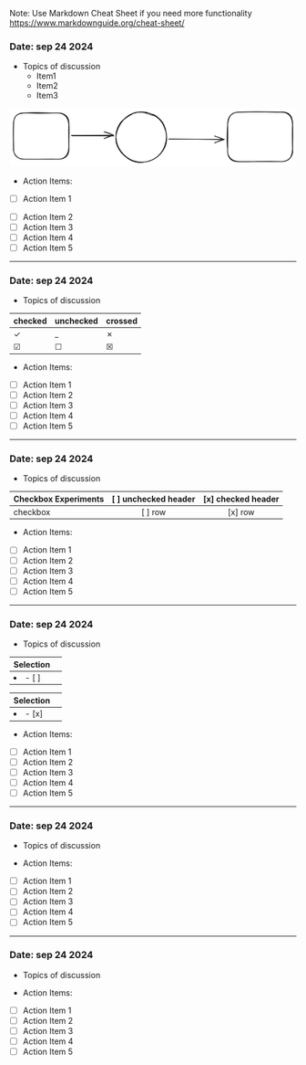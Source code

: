 Note: Use Markdown Cheat Sheet if you need more functionality
https://www.markdownguide.org/cheat-sheet/
### Date: sep 24 2024 
- Topics of discussion
    - Item1
    - Item2
    - Item3

![img_2.png](img_2.png)

- Action Items:

* [ ] Action Item 1


-[ ] Action Item 2
-[ ] Action Item 3
-[ ] Action Item 4
-[ ] Action Item 5
---
### Date: sep 24 2024 
- Topics of discussion


|checked|unchecked|crossed|
|---|---|---|
|&check;|_|&cross;|
|&#x2611;|&#x2610;|&#x2612;|

- Action Items:
-[ ]  Action Item 1
-[ ]  Action Item 2
-[ ]  Action Item 3
-[ ]  Action Item 4
-[ ]  Action Item 5
---
### Date: sep 24 2024 
- Topics of discussion

| Checkbox Experiments | [ ] unchecked header  | [x] checked header  |
| ---------------------|:---------------------:|:-------------------:|
| checkbox             | [ ] row               | [x] row             |


- Action Items:
-[ ]  Action Item 1
-[ ]  Action Item 2
-[ ]  Action Item 3
-[ ]  Action Item 4
-[ ]  Action Item 5
---
### Date: sep 24 2024 
- Topics of discussion


| Selection |        |
| --------- | ------ |
| <li>- [ ] </li> |  |

| Selection |        |
| --------- | ------ |
| <li>- [x] </li> |  |

- Action Items:
-[ ]  Action Item 1
-[ ]  Action Item 2
-[ ]  Action Item 3
-[ ]  Action Item 4
-[ ]  Action Item 5
---
### Date: sep 24 2024 
- Topics of discussion




- Action Items:
-[ ]  Action Item 1
-[ ]  Action Item 2
-[ ]  Action Item 3
-[ ]  Action Item 4
-[ ]  Action Item 5
---
### Date: sep 24 2024 
- Topics of discussion




- Action Items:
-[ ]  Action Item 1
-[ ]  Action Item 2
-[ ]  Action Item 3
-[ ]  Action Item 4
-[ ]  Action Item 5
